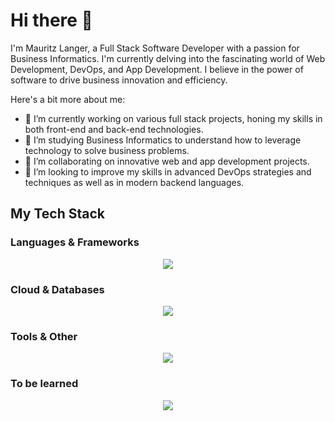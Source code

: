 # Hi there 👋

I'm Mauritz Langer, a Full Stack Software Developer with a passion for Business Informatics. I'm currently delving into the fascinating world of Web Development, DevOps, and App Development. I believe in the power of software to drive business innovation and efficiency.

Here's a bit more about me:

- 🔭 I’m currently working on various full stack projects, honing my skills in both front-end and back-end technologies.
- 🌱 I’m studying Business Informatics to understand how to leverage technology to solve business problems.
- 👯 I’m collaborating on innovative web and app development projects.
- 📡 I’m looking to improve my skills in advanced DevOps strategies and techniques as well as in modern backend languages.


## My Tech Stack

### Languages & Frameworks

<p align="center">
  <a href="https://skillicons.dev">
    <img src="https://skillicons.dev/icons?i=angular,cs,css,dotnet,fastapi,html,java,latex,php,py,react,spring,tailwind,terraform,ts" />
  </a>
</p>

### Cloud & Databases

<p align="center">
  <a href="https://skillicons.dev">
    <img src="https://skillicons.dev/icons?i=aws,azure,docker,github,githubactions,gitlab,kubernetes,mongodb,mysql,postgres" />
  </a>
</p>

### Tools & Other

<p align="center">
  <a href="https://skillicons.dev">
    <img src="https://skillicons.dev/icons?i=git,idea,jquery,linux,maven,nginx,nodejs,php,postman,rabbitmq,raspberrypi,visualstudio,vscode" />
  </a>
</p>

### To be learned

<p align="center">
  <a href="https://skillicons.dev">
    <img src="https://skillicons.dev/icons?i=nestjs,rust" />
  </a>
</p>
